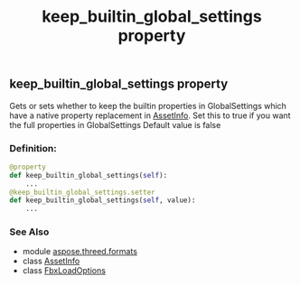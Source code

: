 ﻿---
title: keep_builtin_global_settings property
second_title: Aspose.3D for Python via .NET API References
description: 
type: docs
weight: 70
url: /python-net/aspose.threed.formats/fbxloadoptions/keep_builtin_global_settings/
is_root: false
---

## keep_builtin_global_settings property


Gets or sets whether to keep the builtin properties in GlobalSettings which have a native property replacement in [AssetInfo](/3d/python-net/aspose.threed/assetinfo).
Set this to true if you want the full properties in GlobalSettings
Default value is false
### Definition:
```python
@property
def keep_builtin_global_settings(self):
    ...
@keep_builtin_global_settings.setter
def keep_builtin_global_settings(self, value):
    ...
```

### See Also
* module [aspose.threed.formats](../../)
* class [AssetInfo](/3d/python-net/aspose.threed/assetinfo)
* class [FbxLoadOptions](/3d/python-net/aspose.threed.formats/fbxloadoptions)
